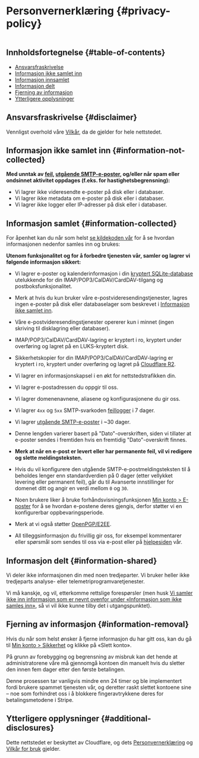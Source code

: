 # Personvernerklæring {#privacy-policy}

<img loading="lazy" src="/img/articles/privacy.webp" alt="" class="rounded-lg" />

## Innholdsfortegnelse {#table-of-contents}

* [Ansvarsfraskrivelse](#disclaimer)
* [Informasjon ikke samlet inn](#information-not-collected)
* [Informasjon innsamlet](#information-collected)
* [Informasjon delt](#information-shared)
* [Fjerning av informasjon](#information-removal)
* [Ytterligere opplysninger](#additional-disclosures)

## Ansvarsfraskrivelse {#disclaimer}

Vennligst overhold våre [Vilkår](/terms), da de gjelder for hele nettstedet.

## Informasjon ikke samlet inn {#information-not-collected}

**Med unntak av [feil](/faq#do-you-store-error-logs), [utgående SMTP-e-poster](/faq#do-you-support-sending-email-with-smtp), og/eller når spam eller ondsinnet aktivitet oppdages (f.eks. for hastighetsbegrensning):**

* Vi lagrer ikke videresendte e-poster på disk eller i databaser.
* Vi lagrer ikke metadata om e-poster på disk eller i databaser.
* Vi lagrer ikke logger eller IP-adresser på disk eller i databaser.

## Informasjon samlet {#information-collected}

For åpenhet kan du når som helst <a href="https://github.com/forwardemail" target="_blank" rel="noopener noreferrer">se kildekoden vår</a> for å se hvordan informasjonen nedenfor samles inn og brukes:

**Utenom funksjonalitet og for å forbedre tjenesten vår, samler og lagrer vi følgende informasjon sikkert:**

* Vi lagrer e-poster og kalenderinformasjon i din [kryptert SQLite-database](/blog/docs/best-quantum-safe-encrypted-email-service) utelukkende for din IMAP/POP3/CalDAV/CardDAV-tilgang og postboksfunksjonalitet.
* Merk at hvis du kun bruker våre e-postvideresendingstjenester, lagres ingen e-poster på disk eller databaselager som beskrevet i [Informasjon ikke samlet inn](#information-not-collected).
* Våre e-postvideresendingstjenester opererer kun i minnet (ingen skriving til disklagring eller databaser).
* IMAP/POP3/CalDAV/CardDAV-lagring er kryptert i ro, kryptert under overføring og lagret på en LUKS-kryptert disk.
* Sikkerhetskopier for din IMAP/POP3/CalDAV/CardDAV-lagring er kryptert i ro, kryptert under overføring og lagret på [Cloudflare R2](https://www.cloudflare.com/developer-platform/r2/).
* Vi lagrer en informasjonskapsel i en økt for nettstedstrafikken din.
* Vi lagrer e-postadressen du oppgir til oss.
* Vi lagrer domenenavnene, aliasene og konfigurasjonene du gir oss.

* Vi lagrer `4xx` og `5xx` SMTP-svarkoden [feillogger](/faq#do-you-store-error-logs) i 7 dager.

* Vi lagrer [utgående SMTP-e-poster](/faq#do-you-support-sending-email-with-smtp) i ~30 dager.

* Denne lengden varierer basert på "Dato"-overskriften, siden vi tillater at e-poster sendes i fremtiden hvis en fremtidig "Dato"-overskrift finnes.

* **Merk at når en e-post er levert eller har permanente feil, vil vi redigere og slette meldingsteksten.**

* Hvis du vil konfigurere den utgående SMTP-e-postmeldingsteksten til å beholdes lenger enn standardverdien på 0 dager (etter vellykket levering eller permanent feil), går du til Avanserte innstillinger for domenet ditt og angir en verdi mellom `0` og `30`.
* Noen brukere liker å bruke forhåndsvisningsfunksjonen [Min konto > E-poster](/my-account/emails) for å se hvordan e-postene deres gjengis, derfor støtter vi en konfigurerbar oppbevaringsperiode.
* Merk at vi også støtter [OpenPGP/E2EE](/faq#do-you-support-openpgpmime-end-to-end-encryption-e2ee-and-web-key-directory-wkd).
* All tilleggsinformasjon du frivillig gir oss, for eksempel kommentarer eller spørsmål som sendes til oss via e-post eller på <a href="/help">hjelpesiden</a> vår.

## Informasjon delt {#information-shared}

Vi deler ikke informasjonen din med noen tredjeparter. Vi bruker heller ikke tredjeparts analyse- eller telemetriprogramvaretjenester.

Vi må kanskje, og vil, etterkomme rettslige forespørsler (men husk [Vi samler ikke inn informasjon som er nevnt ovenfor under «Informasjon som ikke samles inn»](#information-not-collected), så vi vil ikke kunne tilby det i utgangspunktet).

## Fjerning av informasjon {#information-removal}

Hvis du når som helst ønsker å fjerne informasjon du har gitt oss, kan du gå til <a href="/my-account/security">Min konto > Sikkerhet</a> og klikke på «Slett konto».

På grunn av forebygging og begrensning av misbruk kan det hende at administratorene våre må gjennomgå kontoen din manuelt hvis du sletter den innen fem dager etter den første betalingen.

Denne prosessen tar vanligvis mindre enn 24 timer og ble implementert fordi brukere spammet tjenesten vår, og deretter raskt slettet kontoene sine – noe som forhindret oss i å blokkere fingeravtrykkene deres for betalingsmetodene i Stripe.

## Ytterligere opplysninger {#additional-disclosures}

Dette nettstedet er beskyttet av Cloudflare, og dets [Personvernerklæring](https://www.cloudflare.com/privacypolicy/) og [Vilkår for bruk](https://www.cloudflare.com/website-terms/) gjelder.